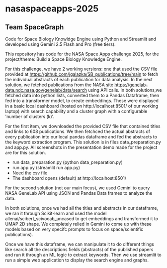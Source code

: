 # nasaspaceapps-2025

## Team SpaceGraph
Code for Space Biology Knowldge Engine using Python and Streamlit and developed using Gemini 2.5 Flash and Pro (free tiers).

This repository has code for the NASA Space Apps challenge 2025, for the project/theme: Build a Space Biology Knowledge Engine.

For this challenge, we have 2 working versions: one that used the CSV file provided at https://github.com/jgalazka/SB_publications/tree/main to fetch the individual abstracts of each publication for data analysis. In the next solution, we fetched publications from the NASA site https://genelab-data.ndc.nasa.gov/genelab/data/search using API calls. In both solutions,we fetched data into python lists, converted them to a Pandas Dataframe, then fed into a transformer model, to create embeddings. These were displayed in a basic local dashboard (hosted on http://localhost:8501/ of our working laptop) with search capability and a cluster graph with a configurable 'number of clusters (k)'.

For the first item, we downloaded the provided CSV file that contained titles and links to 608 publications. We then fetchced the actual abstracts of every publication into our local pandas dataframe and fed the abstracts to the keyword extraction program. This solution is in files data_preparation.py and app.py. All screenshots in the presentation demo made for the project are for this solution.
- run data_preparation.py (python data_preparation.py)
- run app.py (streamlit run app.py)
- Need the csv file
- The dashboard opens (default) at http://localhost:8501/

For the second solution (not our main focus), we  used Gemini to query NASA GeneLab API using JSON and Pandas Data frames to analyze the data. 

In both solutions, once we had all the titles and abstracts in our dataframe, we ran it through Scikit-learn and used the model allenai/scibert_scivocab_uncased to get embeddings and transformed it to UMAP 2D shape. We completely relied in Gemini to come up with these models based on very specifc prompts to focus on space/scientific publications).

Once we have this dataframe, we can manipulate it to do different things like search all the descriptions fields (abstracts) of the published papers and run it through an ML logic to extract keywords. Then we use streamlit to run a simple web application to display the search engine and graphs.
